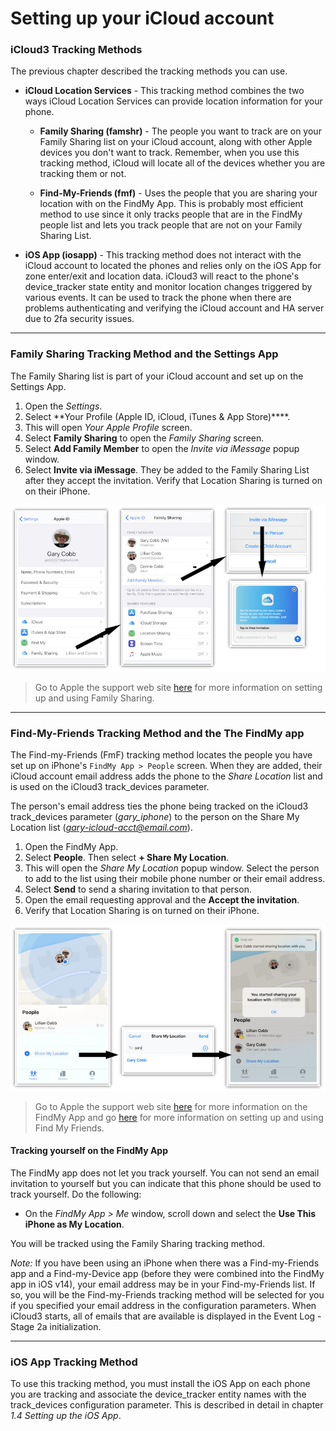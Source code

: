 # Setting up your iCloud account



### iCloud3 Tracking Methods

The previous chapter described the tracking methods you can use.

- **iCloud Location Services** - This tracking method combines the two ways iCloud Location Services can provide location information for your phone.

  - **Family Sharing (famshr)** - The people you want to track are on your Family Sharing list on your iCloud account, along with other Apple devices you don't want to track. Remember, when you use this tracking method, iCloud will locate all of the devices whether you are tracking them or not.

  - **Find-My-Friends (fmf)** - Uses the people that you are sharing your location with on the FindMy App. This is probably most efficient method to use since it only tracks people that are in the FindMy people list and lets you track people that are not on your Family Sharing List.
- **iOS App (iosapp)** - This tracking method does not interact with the iCloud account to located the phones and relies only on the iOS App for zone enter/exit and location data. iCloud3 will react to the phone's device_tracker state entity and monitor location changes triggered by various events. It can be used to track the phone when there are problems authenticating and verifying the iCloud account and HA server due to 2fa security issues.   



-----

### Family Sharing Tracking Method and the Settings App

The Family Sharing list is part of your iCloud account and set up on the Settings App.

1. Open the *Settings*.
2. Select  **Your Profile (Apple ID, iCloud, iTunes & App Store)****. 
3. This will open *Your Apple Profile* screen. 
4. Select **Family Sharing** to open the *Family Sharing* screen.
5. Select **Add Family Member** to open the *Invite via iMessage* popup window.
6. Select **Invite via iMessage**. They be added to the Family Sharing List after they accept the invitation. Verify that Location Sharing is turned on on their iPhone.

![family sharing screen](../images/famshr_screen.jpg)

> Go to Apple the support web site [here](https://support.apple.com/en-us/HT201088) for more information on setting up  and using Family Sharing.



-----

### Find-My-Friends Tracking Method and the The FindMy app

The Find-my-Friends (FmF) tracking method locates the people you have set up on iPhone's ```FindMy App > People``` screen. When they are added, their iCloud account email address adds the phone to the *Share Location* list and is used on the iCloud3 track_devices parameter. 

The person's email address ties the phone being tracked on the iCloud3 track_devices parameter (*gary_iphone*)  to the person on the Share My Location list (*gary-icloud-acct@email.com*).

1. Open the FindMy App.
2. Select **People**. Then select **+ Share My Location**.
3. This will open the *Share My Location* popup window. Select the person to add to the list using their mobile phone number or their email address.
4. Select **Send** to send a sharing invitation to that person. 
5. Open the email requesting approval and the **Accept the invitation**. 
6. Verify that Location Sharing is on turned on their iPhone.

![findmy screen](../images/findmy_screen.jpg)

> Go to Apple the support web site [here](https://support.apple.com/en-us/HT210400) for more information on the FindMy App and go [here](https://support.apple.com/en-us/HT201493) for more information on setting up and using Find My Friends.

#### Tracking yourself on the FindMy App

The FindMy app does not let you track yourself. You can not send an email invitation to yourself but you can indicate that this phone should be used to track yourself. Do the following:

- On the *FindMy App > Me* window, scroll down and select the **Use This iPhone as My Location**. 

You will be tracked using the Family Sharing tracking method.

*Note:* If you have been using an iPhone when there was a Find-my-Friends app and a Find-my-Device app (before they were combined into the FindMy app in iOS v14), your email address may be in your Find-my-Friends list. If so, you will be the Find-my-Friends tracking method will be selected for you if you specified your email address in the configuration parameters. When iCloud3 starts, all of emails that are available is displayed in the Event Log - Stage 2a initialization.



-----

### iOS App Tracking Method

To use this tracking method, you must install the iOS App on each phone you are tracking and associate the device_tracker entity names with the track_devices configuration parameter. This is described in detail in chapter *1.4 Setting up the iOS App*.